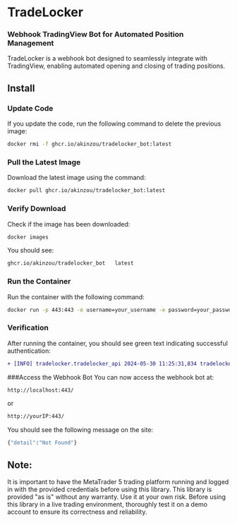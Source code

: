 # TradeLocker 
### Webhook TradingView Bot for Automated Position Management
TradeLocker is a webhook bot designed to seamlessly integrate with TradingView, enabling automated opening and closing of trading positions.

## Install

### Update Code

If you update the code, run the following command to delete the previous image:

```sh
docker rmi -f ghcr.io/akinzou/tradelocker_bot:latest
```

### Pull the Latest Image
Download the latest image using the command:

```sh
docker pull ghcr.io/akinzou/tradelocker_bot:latest
```

### Verify Download
Check if the image has been downloaded:

```sh
docker images
```
You should see:
```sh
ghcr.io/akinzou/tradelocker_bot   latest
```

### Run the Container
Run the container with the following command:
```sh
docker run -p 443:443 -e username=your_username -e password=your_password -e server=your_server -e env=demo/live --rm ghcr.io/akinzou/tradelocker_bot:latest
```
### Verification
After running the container, you should see green text indicating successful authentication:
```diff
+ [INFO] tradelocker.tradelocker_api 2024-05-30 11:25:31,834 tradelocker_api _auth_with_password: 665 Successfully fetched authentication tokens
```

###Access the Webhook Bot
You can now access the webhook bot at:
```sh
http://localhost:443/
```
or
```sh
http://yourIP:443/
```
You should see the following message on the site:
```sh
{"detail":"Not Found"}
```

## Note:
It is important to have the MetaTrader 5 trading platform running and logged in with the provided credentials before using this library.
This library is provided "as is" without any warranty. Use it at your own risk.
Before using this library in a live trading environment, thoroughly test it on a demo account to ensure its correctness and reliability.
